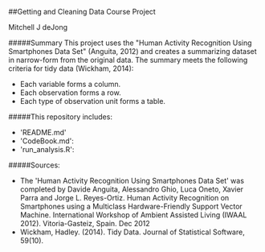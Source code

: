 ##Getting and Cleaning Data Course Project

Mitchell J deJong

#####Summary
This project uses the "Human Activity Recognition Using Smartphones Data Set" (Anguita, 2012) and creates a summarizing dataset in narrow-form from the original data. The summary meets the following criteria for tidy data (Wickham, 2014):
* Each variable forms a column.
* Each observation forms a row.
* Each type of observation unit forms a table.


#####This repository includes:
* 'README.md'
* 'CodeBook.md':
* 'run_analysis.R':

#####Sources:
* The 'Human Activity Recognition Using Smartphones Data Set' was completed by Davide Anguita, Alessandro Ghio, Luca Oneto, Xavier Parra and Jorge L. Reyes-Ortiz. Human Activity Recognition on Smartphones using a Multiclass Hardware-Friendly Support Vector Machine. International Workshop of Ambient Assisted Living (IWAAL 2012). Vitoria-Gasteiz, Spain. Dec 2012
* Wickham, Hadley. (2014). Tidy Data. Journal of Statistical Software, 59(10).
